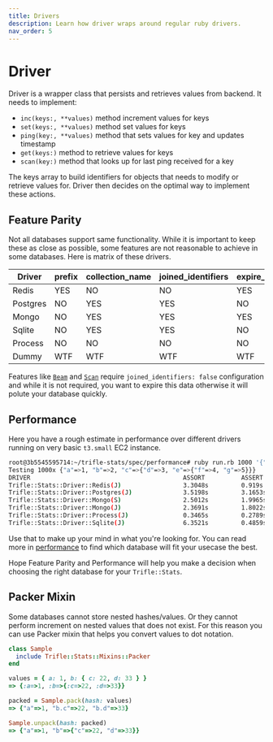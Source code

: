 ```yaml
---
title: Drivers
description: Learn how driver wraps around regular ruby drivers.
nav_order: 5
---
```


# Driver

Driver is a wrapper class that persists and retrieves values from backend. It needs to implement:

- `inc(keys:, **values)` method increment values for keys
- `set(keys:, **values)` method set values for keys
- `ping(key:, **values)` method that sets values for key and updates timestamp
- `get(keys:)` method to retrieve values for keys
- `scan(key:)` method that looks up for last ping received for a key

The keys array to build identifiers for objects that needs to modify or retrieve values for. Driver then decides on the optimal way to implement these actions.

## Feature Parity

Not all databases support same functionality. While it is important to keep these as close as possible, some features are not reasonable to achieve in some databases. Here is matrix of these drivers.

| Driver   | prefix | collection_name | joined_identifiers | expire_after |
|----------|--------|-----------------|--------------------|--------------|
| Redis    | YES    | NO              | NO                 | YES          |
| Postgres | NO     | YES             | YES                | NO           |
| Mongo    | NO     | YES             | YES                | YES          |
| Sqlite   | NO     | YES             | YES                | NO           |
| Process  | NO     | NO              | NO                 | NO           |
| Dummy    | WTF    | WTF             | WTF                | WTF          |

Features like [`Beam`](./usage/beam) and [`Scan`](./usage/scan) require `joined_identifiers: false` configuration and while it is not required, you want to expire this data otherwise it will polute your database quickly.

## Performance

Here you have a rough estimate in performance over different drivers running on very basic `t3.small` EC2 instance.

```sh
root@3b5545595714:~/trifle-stats/spec/performance# ruby run.rb 1000 '{"a":1,"b":2,"c":{"d":3,"e":{"f":4,"g":5}}}'
Testing 1000x {"a"=>1, "b"=>2, "c"=>{"d"=>3, "e"=>{"f"=>4, "g"=>5}}}
DRIVER                                          ASSORT          ASSERT          TRACK           VALUES          BEAM            SCAN
Trifle::Stats::Driver::Redis(J)                 3.3048s         0.919s          3.015s          0.7291s         0.0025s         0.002s
Trifle::Stats::Driver::Postgres(J)              3.5198s         3.1653s         3.3407s         0.8125s         0.0029s         0.002s
Trifle::Stats::Driver::Mongo(S)                 2.5012s         1.9965s         2.3716s         2.948s          0.9349s         0.905s
Trifle::Stats::Driver::Mongo(J)                 2.3691s         1.8022s         2.1464s         2.6389s         0.9311s         0.0017s
Trifle::Stats::Driver::Process(J)               0.3465s         0.2789s         0.2881s         0.1617s         0.0021s         0.0024s
Trifle::Stats::Driver::Sqlite(J)                6.3521s         0.4859s         6.3591s         0.3205s         0.0024s         0.0024s
```

Use that to make up your mind in what you're looking for. You can read more in [performance](./drivers/performance) to find which database will fit your usecase the best.

Hope Feature Parity and Performance will help you make a decision when choosing the right database for your `Trifle::Stats`.


## Packer Mixin

Some databases cannot store nested hashes/values. Or they cannot perform increment on nested values that does not exist. For this reason you can use Packer mixin that helps you convert values to dot notation.

```ruby
class Sample
  include Trifle::Stats::Mixins::Packer
end

values = { a: 1, b: { c: 22, d: 33 } }
=> {:a=>1, :b=>{:c=>22, :d=>33}}

packed = Sample.pack(hash: values)
=> {"a"=>1, "b.c"=>22, "b.d"=>33}

Sample.unpack(hash: packed)
=> {"a"=>1, "b"=>{"c"=>22, "d"=>33}}
```
